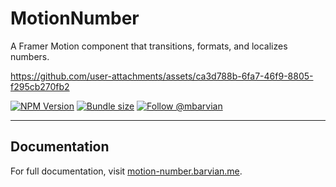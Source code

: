 # MotionNumber

A Framer Motion component that transitions, formats, and localizes numbers.

https://github.com/user-attachments/assets/ca3d788b-6fa7-46f9-8805-f295cb270fb2

[![NPM Version](https://img.shields.io/npm/v/motion-number.svg)](https://npmjs.com/package/motion-number)
[![Bundle size](https://badgen.net/bundlephobia/minzip/motion-number@latest)](https://bundlephobia.com/package/motion-number@0.1.1)
[![Follow @mbarvian](https://img.shields.io/twitter/follow/mbarvian.svg?style=social&label=Follow)](https://x.com/mbarvian)

---

## Documentation

For full documentation, visit [motion-number.barvian.me](https://motion-number.barvian.me).

